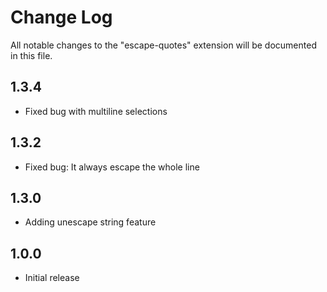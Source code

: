 # Change Log
All notable changes to the "escape-quotes" extension will be documented in this file.

## 1.3.4
- Fixed bug with multiline selections

## 1.3.2
- Fixed bug: It always escape the whole line

## 1.3.0
- Adding unescape string feature


## 1.0.0
- Initial release